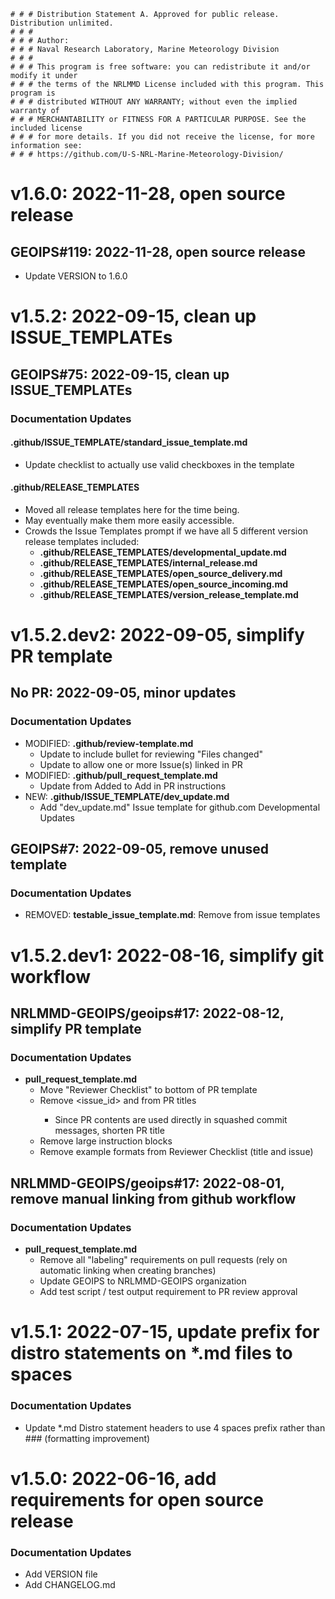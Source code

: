     # # # Distribution Statement A. Approved for public release. Distribution unlimited.
    # # #
    # # # Author:
    # # # Naval Research Laboratory, Marine Meteorology Division
    # # #
    # # # This program is free software: you can redistribute it and/or modify it under
    # # # the terms of the NRLMMD License included with this program. This program is
    # # # distributed WITHOUT ANY WARRANTY; without even the implied warranty of
    # # # MERCHANTABILITY or FITNESS FOR A PARTICULAR PURPOSE. See the included license
    # # # for more details. If you did not receive the license, for more information see:
    # # # https://github.com/U-S-NRL-Marine-Meteorology-Division/


# v1.6.0: 2022-11-28, open source release
## GEOIPS#119: 2022-11-28, open source release
* Update VERSION to 1.6.0


# v1.5.2: 2022-09-15, clean up ISSUE_TEMPLATEs

## GEOIPS#75: 2022-09-15, clean up ISSUE_TEMPLATEs
### Documentation Updates
#### **.github/ISSUE_TEMPLATE/standard_issue_template.md**
* Update checklist to actually use valid checkboxes in the template
#### **.github/RELEASE_TEMPLATES**
* Moved all release templates here for the time being.
* May eventually make them more easily accessible.
* Crowds the Issue Templates prompt if we have all 5 different version release templates included:
    * **.github/RELEASE_TEMPLATES/developmental_update.md**
    * **.github/RELEASE_TEMPLATES/internal_release.md**
    * **.github/RELEASE_TEMPLATES/open_source_delivery.md**
    * **.github/RELEASE_TEMPLATES/open_source_incoming.md**
    * **.github/RELEASE_TEMPLATES/version_release_template.md**

        

# v1.5.2.dev2: 2022-09-05, simplify PR template

## No PR: 2022-09-05, minor updates
### Documentation Updates
* MODIFIED: **.github/review-template.md**
    * Update to include bullet for reviewing "Files changed"
    * Update to allow one or more Issue(s) linked in PR
* MODIFIED: **.github/pull_request_template.md**
    * Update from Added to Add in PR instructions
* NEW: **.github/ISSUE_TEMPLATE/dev_update.md**
    * Add "dev_update.md" Issue template for github.com Developmental Updates

## GEOIPS#7: 2022-09-05, remove unused template
### Documentation Updates
* REMOVED: **testable_issue_template.md**: Remove from issue templates


# v1.5.2.dev1: 2022-08-16, simplify git workflow

## NRLMMD-GEOIPS/geoips#17: 2022-08-12, simplify PR template
### Documentation Updates
* **pull_request_template.md**
    * Move "Reviewer Checklist" to bottom of PR template
    * Remove <issue_id> and <reponame> from PR titles
        * Since PR contents are used directly in squashed commit messages, shorten PR title
    * Remove large instruction blocks
    * Remove example formats from Reviewer Checklist (title and issue)

## NRLMMD-GEOIPS/geoips#17: 2022-08-01, remove manual linking from github workflow
### Documentation Updates
* **pull_request_template.md**
    * Remove all "labeling" requirements on pull requests (rely on automatic linking when creating branches)
    * Update GEOIPS to NRLMMD-GEOIPS organization
    * Add test script / test output requirement to PR review approval


# v1.5.1: 2022-07-15, update prefix for distro statements on \*.md files to spaces

### Documentation Updates
* Update \*.md Distro statement headers to use 4 spaces prefix rather than ### (formatting improvement)


# v1.5.0: 2022-06-16, add requirements for open source release

### Documentation Updates
* Add VERSION file
* Add CHANGELOG.md

